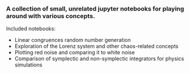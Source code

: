 ### A collection of small, unrelated jupyter notebooks for playing around with various concepts.

Included notebooks:

* Linear congruences random number generation
* Exploration of the Lorenz system and other chaos-related concepts
* Plotting red noise and comparing it to white noise
* Comparison of symplectic and non-symplectic integrators for physics simulations

